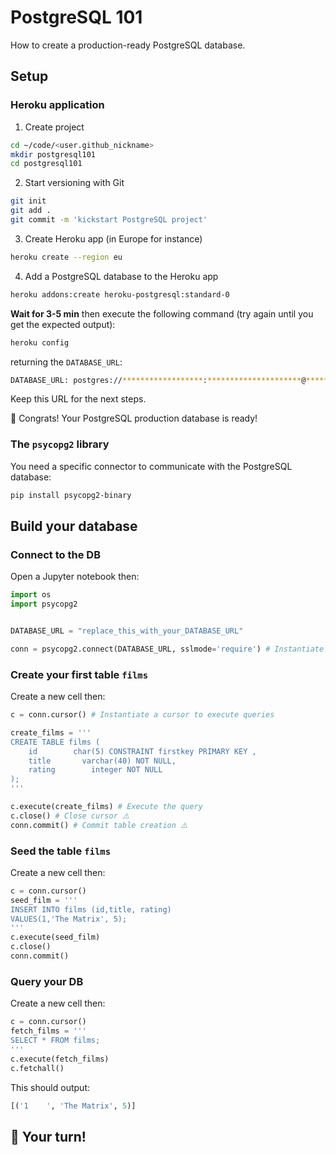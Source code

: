 # PostgreSQL 101

How to create a production-ready PostgreSQL database.

## Setup

### Heroku application

1. Create project
```bash
cd ~/code/<user.github_nickname>
mkdir postgresql101
cd postgresql101
```
2. Start versioning with Git
```bash
git init
git add .
git commit -m 'kickstart PostgreSQL project'
```
3. Create Heroku app (in Europe for instance)
```bash
heroku create --region eu
```
4. Add a PostgreSQL database to the Heroku app
```bash
heroku addons:create heroku-postgresql:standard-0
```
**Wait for 3-5 min** then execute the following command (try again until you get the expected output):
```bash
heroku config
```
returning the `DATABASE_URL`:
```bash
DATABASE_URL: postgres://******************:*********************@**********.eu-west-1.compute.amazonaws.com:5432/***********
```
Keep this URL for the next steps.

🚀 Congrats! Your PostgreSQL production database is ready!

### The `psycopg2` library

You need a specific connector to communicate with the PostgreSQL database:

```bash
pip install psycopg2-binary
```

## Build your database

### Connect to the DB

Open a Jupyter notebook then:

```python
import os
import psycopg2


DATABASE_URL = "replace_this_with_your_DATABASE_URL"

conn = psycopg2.connect(DATABASE_URL, sslmode='require') # Instantiate a connector with the production DB
```

### Create your first table `films`

Create a new cell then:
```python
c = conn.cursor() # Instantiate a cursor to execute queries

create_films = '''
CREATE TABLE films (
    id        char(5) CONSTRAINT firstkey PRIMARY KEY ,
    title       varchar(40) NOT NULL,
    rating        integer NOT NULL
);
'''

c.execute(create_films) # Execute the query
c.close() # Close cursor ⚠️
conn.commit() # Commit table creation ⚠️
```

### Seed the table `films`

Create a new cell then:
```python
c = conn.cursor()
seed_film = '''
INSERT INTO films (id,title, rating)
VALUES(1,'The Matrix', 5);
'''
c.execute(seed_film)
c.close()
conn.commit()
```

### Query your DB

Create a new cell then:
```python
c = conn.cursor()
fetch_films = '''
SELECT * FROM films;
'''
c.execute(fetch_films)
c.fetchall()
```

This should output:
```python
[('1    ', 'The Matrix', 5)]
```

## 🚀 Your turn!
